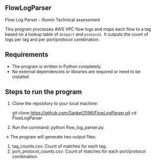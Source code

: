 ## FlowLogParser
Flow Log Parser - Illumio Technical assessment

This program processes AWS VPC flow logs and maps each flow to a tag based on a lookup table of `dstport` and `protocol`. It outputs the count of logs per tag and per port/protocol combination. 

## Requirements

- The program is written in Python completely.
- No external dependencies or libraries are required or need to be installed


## Steps to run the program

1. Clone the repository to your local machine:
   
   git clone https://github.com/Sanket2596/FlowLogParser.git
   cd FlowLogParser

2. Run the command: python flow_log_parser.py.

-> The program will generate two output files:
1. tag_counts.csv: Count of matches for each tag.
2. port_protocol_counts.csv: Count of matches for each port/protocol combination.



